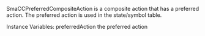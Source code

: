 SmaCCPreferredCompositeAction is a composite action that has a preferred action. The preferred action is used in the state/symbol table.

Instance Variables:
	preferredAction	<SmaCCAction>	the preferred action

